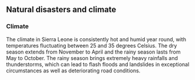 ## Natural disasters and climate

### **Climate**

The climate in Sierra Leone is consistently hot and humid year round, with temperatures fluctuating between 25 and 35 degrees Celsius. The dry season extends from November to April and the rainy season lasts from May to October. The rainy season brings extremely heavy rainfalls and thunderstorms, which can lead to flash floods and landslides in exceptional circumstances as well as deteriorating road conditions.
